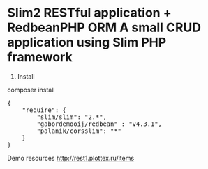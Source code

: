 Slim2 RESTful application + RedbeanPHP ORM
A small CRUD application using Slim PHP framework
======================

1. Install

composer install

<div class="highlight">
<pre>
{
    "require": {
        "slim/slim": "2.*",
        "gabordemooij/redbean" : "v4.3.1",
        "palanik/corsslim": "*"
    }
}
</pre>
</div>

Demo resources
http://rest1.plottex.ru/items